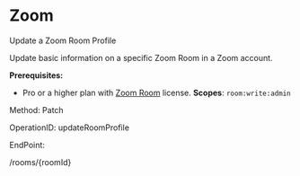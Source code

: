#     Zoom


Update a Zoom Room Profile

Update basic information on a specific Zoom Room in a Zoom account.

**Prerequisites:**
* Pro or a higher plan with [Zoom Room](https://zoom.us/zoomrooms) license.
**Scopes**: `room:write:admin` 

Method: Patch

OperationID: updateRoomProfile

EndPoint:

/rooms/{roomId}

